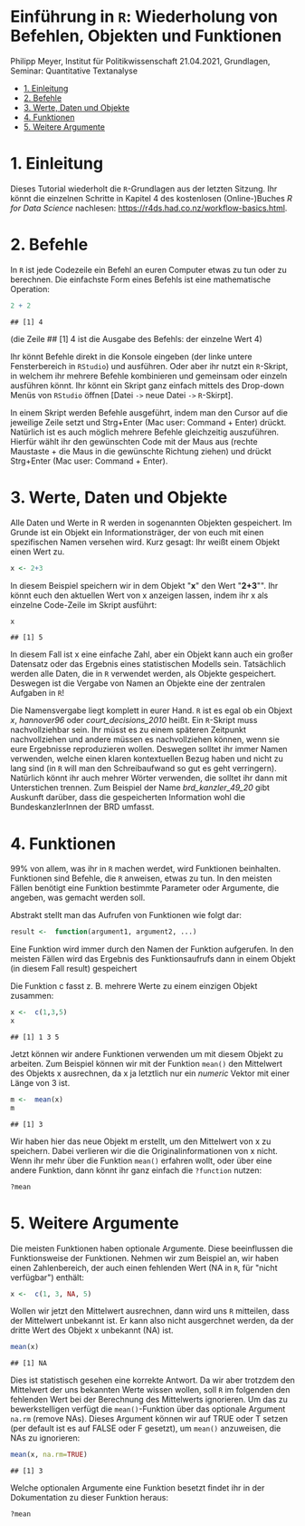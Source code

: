Einführung in `R`: Wiederholung von Befehlen, Objekten und Funktionen
================
Philipp Meyer, Institut für Politikwissenschaft
21.04.2021, Grundlagen, Seminar: Quantitative Textanalyse

-   [1. Einleitung](#einleitung)
-   [2. Befehle](#befehle)
-   [3. Werte, Daten und Objekte](#werte-daten-und-objekte)
-   [4. Funktionen](#funktionen)
-   [5. Weitere Argumente](#weitere-argumente)

# 1. Einleitung

Dieses Tutorial wiederholt die `R`-Grundlagen aus der letzten Sitzung. Ihr könnt die einzelnen Schritte in Kapitel 4 des kostenlosen (Online-)Buches *R for Data Science* nachlesen: <https://r4ds.had.co.nz/workflow-basics.html>.

# 2. Befehle

In `R` ist jede Codezeile ein Befehl an euren Computer etwas zu tun oder zu berechnen. Die einfachste Form eines Befehls ist eine mathematische Operation:

``` r
2 + 2
```

    ## [1] 4

(die Zeile \#\# \[1\] 4 ist die Ausgabe des Befehls: der einzelne Wert 4)

Ihr könnt Befehle direkt in die Konsole eingeben (der linke untere Fensterbereich in `RStudio`) und ausführen. Oder aber ihr nutzt ein `R`-Skript, in welchem ihr mehrere Befehle kombinieren und gemeinsam oder einzeln ausführen könnt. Ihr könnt ein Skript ganz einfach mittels des Drop-down Menüs von `RStudio` öffnen \[Datei `->` neue Datei `->` `R`-Skirpt\].

In einem Skript werden Befehle ausgeführt, indem man den Cursor auf die jeweilige Zeile setzt und Strg+Enter (Mac user: Command + Enter) drückt. Natürlich ist es auch möglich mehrere Befehle gleichzeitig auszuführen. Hierfür wählt ihr den gewünschten Code mit der Maus aus (rechte Maustaste + die Maus in die gewünschte Richtung ziehen) und drückt Strg+Enter (Mac user: Command + Enter).

# 3. Werte, Daten und Objekte

Alle Daten und Werte in R werden in sogenannten Objekten gespeichert. Im Grunde ist ein Objekt ein Informationsträger, der von euch mit einen spezifischen Namen versehen wird. Kurz gesagt: Ihr weißt einem Objekt einen Wert zu.

``` r
x <- 2+3
```

In diesem Beispiel speichern wir in dem Objekt "**x**" den Wert "**2+3**"". Ihr könnt euch den aktuellen Wert von x anzeigen lassen, indem ihr x als einzelne Code-Zeile im Skript ausführt:

``` r
x
```

    ## [1] 5

In diesem Fall ist x eine einfache Zahl, aber ein Objekt kann auch ein großer Datensatz oder das Ergebnis eines statistischen Modells sein. Tatsächlich werden alle Daten, die in `R` verwendet werden, als Objekte gespeichert. Deswegen ist die Vergabe von Namen an Objekte eine der zentralen Aufgaben in `R`!

Die Namensvergabe liegt komplett in eurer Hand. `R` ist es egal ob ein Objext *x*, *hannover96* oder *court\_decisions\_2010* heißt. Ein `R`-Skript muss nachvollziehbar sein. Ihr müsst es zu einem späteren Zeitpunkt nachvollziehen und andere müssen es nachvollziehen können, wenn sie eure Ergebnisse reproduzieren wollen. Deswegen solltet ihr immer Namen verwenden, welche einen klaren kontextuellen Bezug haben und nicht zu lang sind (in `R` will man den Schreibaufwand so gut es geht verringern). Natürlich könnt ihr auch mehrer Wörter verwenden, die solltet ihr dann mit Unterstichen trennen. Zum Beispiel der Name *brd\_kanzler\_49\_20* gibt Auskunft darüber, dass die gespeicherten Information wohl die BundeskanzlerInnen der BRD umfasst.

# 4. Funktionen

99% von allem, was ihr in `R` machen werdet, wird Funktionen beinhalten. Funktionen sind Befehle, die `R` anweisen, etwas zu tun. In den meisten Fällen benötigt eine Funktion bestimmte Parameter oder Argumente, die angeben, was gemacht werden soll.

Abstrakt stellt man das Aufrufen von Funktionen wie folgt dar:

``` r
result <-  function(argument1, argument2, ...)
```

Eine Funktion wird immer durch den Namen der Funktion aufgerufen. In den meisten Fällen wird das Ergebnis des Funktionsaufrufs dann in einem Objekt (in diesem Fall result) gespeichert

Die Funktion c fasst z. B. mehrere Werte zu einem einzigen Objekt zusammen:

``` r
x <-  c(1,3,5)
x
```

    ## [1] 1 3 5

Jetzt können wir andere Funktionen verwenden um mit diesem Objekt zu arbeiten. Zum Beispiel können wir mit der Funktion `mean()` den Mittelwert des Objekts x ausrechnen, da x ja letztlich nur ein *numeric* Vektor mit einer Länge von 3 ist.

``` r
m <-  mean(x)
m
```

    ## [1] 3

Wir haben hier das neue Objekt m erstellt, um den Mittelwert von x zu speichern. Dabei verlieren wir die die Originalinformationen von x nicht. Wenn ihr mehr über die Funktion `mean()` erfahren wollt, oder über eine andere Funktion, dann könnt ihr ganz einfach die `?function` nutzen:

``` r
?mean
```

# 5. Weitere Argumente

Die meisten Funktionen haben optionale Argumente. Diese beeinflussen die Funktionsweise der Funktionen. Nehmen wir zum Beispiel an, wir haben einen Zahlenbereich, der auch einen fehlenden Wert (NA in `R`, für "nicht verfügbar") enthält:

``` r
x <-  c(1, 3, NA, 5)
```

Wollen wir jetzt den Mittelwert ausrechnen, dann wird uns `R` mitteilen, dass der Mittelwert unbekannt ist. Er kann also nicht ausgerchnet werden, da der dritte Wert des Objekt x unbekannt (NA) ist.

``` r
mean(x)
```

    ## [1] NA

Dies ist statistisch gesehen eine korrekte Antwort. Da wir aber trotzdem den Mittelwert der uns bekannten Werte wissen wollen, soll `R` im folgenden den fehlenden Wert bei der Berechnung des Mittelwerts ignorieren. Um das zu bewerkstelligen verfügt die `mean()`-Funktion über das optionale Argument `na.rm` (remove NAs). Dieses Argument können wir auf TRUE oder T setzen (per default ist es auf FALSE oder F gesetzt), um `mean()` anzuweisen, die NAs zu ignorieren:

``` r
mean(x, na.rm=TRUE)
```

    ## [1] 3

Welche optionalen Argumente eine Funktion besetzt findet ihr in der Dokumentation zu dieser Funktion heraus:

``` r
?mean
```
